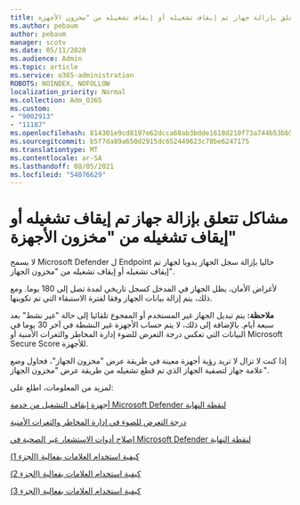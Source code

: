 ```yaml
---
title: مشاكل تتعلق بإزالة جهاز تم إيقاف تشغيله أو إيقاف تشغيله من "مخزون الأجهزة"
ms.author: pebaum
author: pebaum
manager: scotv
ms.date: 05/11/2020
ms.audience: Admin
ms.topic: article
ms.service: o365-administration
ROBOTS: NOINDEX, NOFOLLOW
localization_priority: Normal
ms.collection: Adm_O365
ms.custom:
- "9002913"
- "11187"
ms.openlocfilehash: 814301e9cd8197e62dcca68ab3bdde1618d210f73a744b53bb5af7b861eb02bf
ms.sourcegitcommit: b5f7da89a650d2915dc652449623c78be6247175
ms.translationtype: MT
ms.contentlocale: ar-SA
ms.lasthandoff: 08/05/2021
ms.locfileid: "54076629"
---
```

# <a name="issues-with-removing-an-offboarded-or-decommissioned-device-from-the-device-inventory"></a>مشاكل تتعلق بإزالة جهاز تم إيقاف تشغيله أو إيقاف تشغيله من "مخزون الأجهزة"

لا يسمح Microsoft Defender ل Endpoint حاليا بإزالة سجل الجهاز يدويا لجهاز تم إيقاف تشغيله أو إيقاف تشغيله من "مخزون الجهاز".

لأغراض الأمان، يظل الجهاز في المدخل كسجل تاريخي لمدة تصل إلى 180 يوما. ومع ذلك، يتم إزالة بيانات الجهاز وفقا لفترة الاستبقاء التي تم تكوينها.

**ملاحظة:** يتم تبديل الجهاز غير المستخدم أو المفجوع  تلقائيا إلى حالة "غير نشط" بعد سبعة أيام. بالإضافة إلى ذلك، لا يتم حساب الأجهزة غير النشطة في آخر 30 يوما في البيانات التي تعكس درجة التعرض للضوء إدارة المخاطر والثغرات الأمنية أو Microsoft Secure Score للأجهزة.
 
إذا كنت لا تزال لا تريد رؤية أجهزة معينة في طريقة عرض "مخزون الجهاز"، فحاول وضع علامة جهاز لتصفية الجهاز الذي تم قطع تشغيله من طريقة عرض "مخزون الجهاز".

لمزيد من المعلومات، اطلع على:

[أجهزة إيقاف التشغيل من خدمة Microsoft Defender لنقطة النهاية](/microsoft-365/security/defender-endpoint/offboard-machines.md)

[درجة التعرض للضوء في إدارة المخاطر والثغرات الأمنية](/microsoft-365/security/defender-endpoint/tvm-exposure-score.md)

[إصلاح أدوات الاستشعار غير الصحية في Microsoft Defender لنقطة النهاية](/microsoft-365/security/defender-endpoint/fix-unhealthy-sensors#inactive-devices.md)

[كيفية استخدام العلامات بفعالية (الجزء 1)](https://techcommunity.microsoft.com/t5/microsoft-defender-for-endpoint/how-to-use-tagging-effectively-part-1/ba-p/1964058)

[كيفية استخدام العلامات بفعالية (الجزء 2)](https://techcommunity.microsoft.com/t5/microsoft-defender-for-endpoint/how-to-use-tagging-effectively-part-2/ba-p/1962008)

[كيفية استخدام العلامات بفعالية (الجزء 3)](https://techcommunity.microsoft.com/t5/microsoft-defender-for-endpoint/how-to-use-tagging-effectively-part-3/ba-p/1964073)




